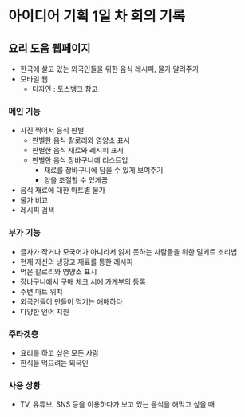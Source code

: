 # 아이디어 기획 1일 차 회의 기록

## 요리 도움 웹페이지
- 한국에 살고 있는 외국인들을 위한 음식 레시피, 물가 알려주기
- 모바일 웹
    - 디자인 : 토스뱅크 참고
    
### 메인 기능
- 사진 찍어서 음식 판별
    - 판별한 음식 칼로리와 영양소 표시
    - 판별한 음식 재료와 레시피 표시
    - 판별한 음식 장바구니에 리스트업
        - 재료를 장바구니에 담을 수 있게 보여주기
        - 양을 조절할 수 있게끔
- 음식 재료에 대한 마트별 물가
- 물가 비교
- 레시피 검색

### 부가 기능
- 글자가 작거나 모국어가 아니라서 읽지 못하는 사람들을 위한 밀키트 조리법
- 현재 자신의 냉장고 재료를 통한 레시피
- 먹은 칼로리와 영양소 표시
- 장바구니에서 구매 체크 시에 가계부의 등록
- 주변 마트 위치
- 외국인들이 만들어 먹기는 애매하다
- 다양한 언어 지원

### 주타겟층
- 요리를 하고 싶은 모든 사람
- 한식을 먹으려는 외국인

### 사용 상황
- TV, 유튜브, SNS 등을 이용하다가 보고 있는 음식을 해먹고 싶을 때
  